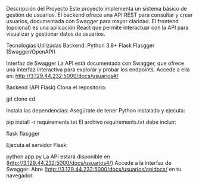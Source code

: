 Descripción del Proyecto
Este proyecto implementa un sistema básico de gestión de usuarios. El backend ofrece una API REST para consultar y crear usuarios, documentada con Swagger para mayor claridad. El frontend (opcional) es una aplicación React que permite interactuar con la API para visualizar y gestionar datos de usuarios.

Tecnologías Utilizadas
Backend:
Python 3.8+
Flask
Flasgger (Swagger/OpenAPI)

Interfaz de Swagger
La API está documentada con Swagger, que ofrece una interfaz interactiva para explorar y probar los endpoints. Accede a ella en:
http://3.129.44.232:5000/docs/usuarios#/

Backend (API Flask)
Clona el repositorio:

git clone <url-del-repositorio>
cd <carpeta-del-repositorio>

Instala las dependencias: Asegúrate de tener Python instalado y ejecuta:

pip install -r requirements.txt
El archivo requirements.txt debe incluir:

flask
flasgger

Ejecuta el servidor Flask:

python app.py
La API estará disponible en (http://3.129.44.232:5000/docs/usuarios#/)
Accede a la interfaz de Swagger: Abre (http://3.129.44.232:5000/docs/usuarios/apidocs/ en tu navegador.
